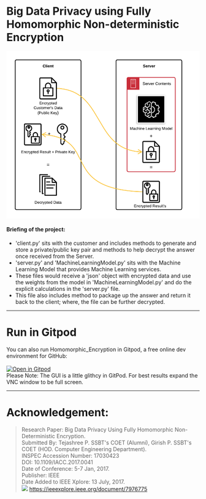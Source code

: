 # Big Data Privacy using Fully Homomorphic Non-deterministic Encryption

<img src="https://github.com/Mayur-Debu/Homomorphic_Encryption/blob/main/System%20Architecture.png" align="center"  />

#### Briefing of the project:
* 'client.py' sits with the customer and includes methods to generate and store a private/public key pair and methods to help decrypt the answer once received from the Server.<br>
* 'server.py' and 'MachineLearningModel.py' sits with the Machine Learning Model that provides Machine Learning services. <br>
* These files would receive a 'json' object with encrypted data and use the weights from the model in 'MachineLearningModel.py' and do the explicit calculations in the 'server.py' file.<br> 
* This file also includes method to package up the answer and return it back to the client; where, the file can be further decrypted.

*****
# Run in Gitpod
You can also run Homomorphic_Encryption in Gitpod, a free online dev environment for GitHub:<br><br>
[![Open in Gitpod](https://gitpod.io/button/open-in-gitpod.svg)](https://b6fc9e42-a51c-4db6-a338-e2d852c9e8e2.ws-us03.gitpod.io/#/workspace/Homomorphic_Encryption)
<br>Please Note: The GUI is a little glithcy in GitPod. For best results expand the VNC window to be full screen.

*****
# Acknowledgement:
>Research Paper: Big Data Privacy Using Fully Homomorphic Non-Deterministic Encryption.<br>
>Submitted By: Tejashree P. SSBT's COET (Alumni), Girish P. SSBT's COET (HOD. Computer Engineering Department).<br>
>INSPEC Accession Number: 17030423<br>
>DOI: 10.1109/IACC.2017.0041<br>
>Date of Conference: 5-7 Jan, 2017.<br>
>Publisher: IEEE<br>
>Date Added to IEEE Xplore: 13 July, 2017.<br>
><img src="https://media3.giphy.com/media/VGiAk8CLVqlFF4N2Mi/giphy.gif" width=30/>  https://ieeexplore.ieee.org/document/7976775

